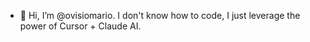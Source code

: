 - 👋 Hi, I’m @ovisiomario. I don't know how to code, I just leverage the power of Cursor + Claude AI.


<!---
ovisiomario/ovisiomario is a ✨ special ✨ repository because its `README.md` (this file) appears on your GitHub profile.
You can click the Preview link to take a look at your changes.
--->
